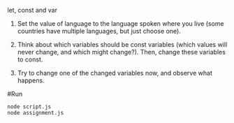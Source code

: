 let, const and var

1. Set the value of language to the language spoken where you live (some countries have multiple languages, but just choose one).

2. Think about which variables should be const variables (which values will never change, and which might change?). Then, change these variables to const.

3. Try to change one of the changed variables now, and observe what happens.

#Run

```
node script.js
node assignment.js
```
